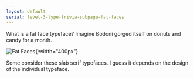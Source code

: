 ```yaml
---
layout: default
serial: level-3-type-trivia-subpage-fat-faces
---
```

What is a fat face typeface? Imagine Bodoni gorged itself on donuts and candy for a month.

![Fat Faces]({{site.url}}/svg/type-trivia/fat-faces.svg "Fat Faces"){:width="400px"}

Some consider these slab serif typefaces. I guess it depends on the design of the individual typeface.